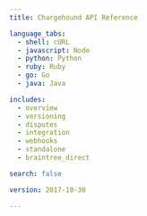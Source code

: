 ```yaml
---
title: Chargehound API Reference

language_tabs:
  - shell: cURL
  - javascript: Node
  - python: Python
  - ruby: Ruby
  - go: Go
  - java: Java

includes:
  - overview
  - versioning
  - disputes
  - integration
  - webhooks
  - standalone
  - braintree_direct

search: false

version: 2017-10-30

---
```

